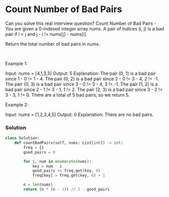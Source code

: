 # Count Number of Bad Pairs

Can you solve this real interview question? Count Number of Bad Pairs - You are given a 0-indexed integer array nums. A pair of indices (i, j) is a bad pair if i < j and j - i != nums[j] - nums[i].

Return the total number of bad pairs in nums.

 

Example 1:


Input: nums = [4,1,3,3]
Output: 5
Explanation: The pair (0, 1) is a bad pair since 1 - 0 != 1 - 4.
The pair (0, 2) is a bad pair since 2 - 0 != 3 - 4, 2 != -1.
The pair (0, 3) is a bad pair since 3 - 0 != 3 - 4, 3 != -1.
The pair (1, 2) is a bad pair since 2 - 1 != 3 - 1, 1 != 2.
The pair (2, 3) is a bad pair since 3 - 2 != 3 - 3, 1 != 0.
There are a total of 5 bad pairs, so we return 5.


Example 2:


Input: nums = [1,2,3,4,5]
Output: 0
Explanation: There are no bad pairs.

### Solution
```py
class Solution:
    def countBadPairs(self, nums: List[int]) -> int:
        freq = {}
        good_pairs = 0

        for i, num in enumerate(nums):
            key = num - i
            good_pairs += freq.get(key, 0)
            freq[key] = freq.get(key, 0) + 1

        n = len(nums)
        return (n * (n - 1)) // 2 - good_pairs
```
